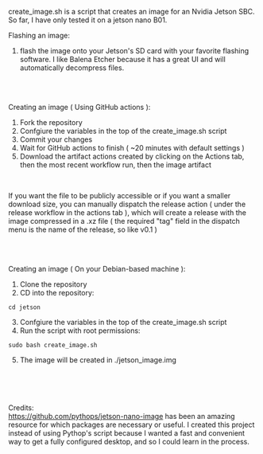 create_image.sh is a script that creates an image for an Nvidia Jetson SBC. So far, I have only tested it on a jetson nano B01.

Flashing an image:
1. flash the image onto your Jetson's SD card with your favorite flashing software. I like Balena Etcher because it has a great UI and will automatically decompress files.

<br/>
<br/>

Creating an image ( Using GitHub actions ):
1. Fork the repository
2. Confgiure the variables in the top of the create_image.sh script
3. Commit your changes
4. Wait for GitHub actions to finish ( ~20 minutes with default settings )
5. Download the artifact actions created by clicking on the Actions tab, then the most recent workflow run, then the image artifact

<br/>

If you want the file to be publicly accessible or if you want a smaller download size, you can manually dispatch the release action ( under the release workflow in the actions tab ), which will create a release with the image compressed in a .xz file ( the required "tag" field in the dispatch menu is the name of the release, so like v0.1 )

<br/>
<br/>

Creating an image ( On your Debian-based machine ):
1. Clone the repository
2. CD into the repository:
```console
cd jetson
```
3. Confgiure the variables in the top of the create_image.sh script
4. Run the script with root permissions:
```console
sudo bash create_image.sh
```
5. The image will be created in ./jetson_image.img


<br/>
<br/>
<br/>

Credits:<br/>
    https://github.com/pythops/jetson-nano-image has been an amazing resource for which packages are necessary or useful. I created this project instead of using Pythop's script because I wanted a fast and convenient way to get a fully configured desktop, and so I could learn in the process.